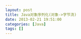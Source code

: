 ```yaml
---
layout: post
title: Java对象序列化(对象->字节流)
date: 2013-02-21 19:51:00
categories: [Java]
tags: []
---
```

   